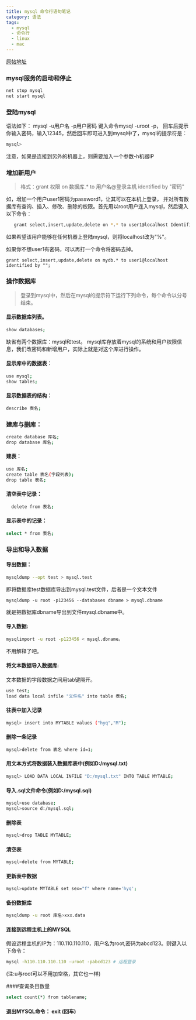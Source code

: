 ```yaml
---
title: mysql 命令行语句笔记
category: 语法
tags:
  - mysql
  - 命令行
  - linux
  - mac
---
```


[原帖地址](http://www.cnblogs.com/good_hans/archive/2010/03/29/1700046.html)

### mysql服务的启动和停止

```sh
net stop mysql
net start mysql
```

### 登陆mysql

语法如下： mysql -u用户名 -p用户密码
键入命令mysql -uroot -p， 回车后提示你输入密码，输入12345，然后回车即可进入到mysql中了，mysql的提示符是：

```sh
mysql>
```

注意，如果是连接到另外的机器上，则需要加入一个参数-h机器IP

### 增加新用户

> 格式：grant 权限 on 数据库.* to 用户名@登录主机 identified by "密码"

   如，增加一个用户user1密码为password1，让其可以在本机上登录， 并对所有数  据库有查询、插入、修改、删除的权限。首先用以root用户连入mysql，然后键入以下命令：

```sh
   grant select,insert,update,delete on *.* to user1@localhost Identified by "password1";
```

如果希望该用户能够在任何机器上登陆mysql，则将localhost改为"%"。

如果你不想user1有密码，可以再打一个命令将密码去掉。

```
grant select,insert,update,delete on mydb.* to user1@localhost identified by "";
```
 
### 操作数据库

> 登录到mysql中，然后在mysql的提示符下运行下列命令，每个命令以分号结束。

#### 显示数据库列表。

```sh
show databases;
```

缺省有两个数据库：mysql和test。 mysql库存放着mysql的系统和用户权限信息，我们改密码和新增用户，实际上就是对这个库进行操作。

#### 显示库中的数据表：

```sh
use mysql;
show tables;
```

#### 显示数据表的结构：

```sh
describe 表名;
```

### 建库与删库：

```sh
create database 库名;
drop database 库名;
```

#### 建表：

```sh
use 库名;
create table 表名(字段列表);
drop table 表名;
```

#### 清空表中记录：

```sh
  delete from 表名;
```

#### 显示表中的记录：

```sh
select * from 表名;
```
 

### 导出和导入数据

#### 导出数据：

```sh
mysqldump --opt test > mysql.test
```

即将数据库test数据库导出到mysql.test文件，后者是一个文本文件

```
mysqldump -u root -p123456 --databases dbname > mysql.dbname
```

就是把数据库dbname导出到文件mysql.dbname中。

#### 导入数据:

```sh
mysqlimport -u root -p123456 < mysql.dbname。
```

不用解释了吧。

#### 将文本数据导入数据库:

文本数据的字段数据之间用tab键隔开。

```sh
use test;
load data local infile "文件名" into table 表名;
```

#### 往表中加入记录

```sh
mysql> insert into MYTABLE values ("hyq","M");
```

#### 删除一条记录

```sh
mysql>delete from 表名 where id=1;
```


#### 用文本方式将数据装入数据库表中(例如D:/mysql.txt)

```sh
mysql> LOAD DATA LOCAL INFILE "D:/mysql.txt" INTO TABLE MYTABLE;
```

#### 导入.sql文件命令(例如D:/mysql.sql)

```sh
mysql>use database;
mysql>source d:/mysql.sql;
```

#### 删除表

```sh
mysql>drop TABLE MYTABLE;
```

#### 清空表

```sh
mysql>delete from MYTABLE;
```

#### 更新表中数据

```sh
mysql>update MYTABLE set sex="f" where name='hyq';
```

#### 备份数据库

```sh
mysqldump -u root 库名>xxx.data
```

#### 连接到远程主机上的MYSQL


假设远程主机的IP为：110.110.110.110，用户名为root,密码为abcd123。则键入以下命令：

```sh
mysql -h110.110.110.110 -uroot -pabcd123 # 远程登录
```

(注:u与root可以不用加空格，其它也一样)

####查询条目数量

```sh
select count(*) from tablename;
```



#### 退出MYSQL命令： exit (回车)



